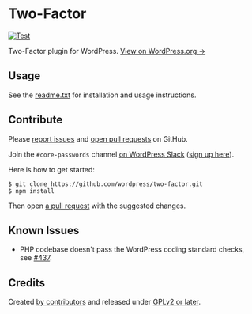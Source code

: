 # Two-Factor

[![Test](https://github.com/WordPress/two-factor/actions/workflows/test.yml/badge.svg)](https://github.com/WordPress/two-factor/actions/workflows/test.yml)

Two-Factor plugin for WordPress. [View on WordPress.org →](https://wordpress.org/plugins/two-factor/)

## Usage

See the [readme.txt](readme.txt) for installation and usage instructions.

## Contribute

Please [report issues](https://github.com/WordPress/two-factor/issues) and [open pull requests](https://github.com/WordPress/two-factor/pulls) on GitHub.

Join the `#core-passwords` channel [on WordPress Slack](http://wordpress.slack.com) ([sign up here](http://chat.wordpress.org)).

Here is how to get started:

    $ git clone https://github.com/wordpress/two-factor.git
    $ npm install

Then open [a pull request](https://help.github.com/articles/creating-a-pull-request-from-a-fork/) with the suggested changes.

## Known Issues

- PHP codebase doesn't pass the WordPress coding standard checks, see [#437](https://github.com/WordPress/two-factor/issues/437).

## Credits

Created [by contributors](https://github.com/WordPress/two-factor/graphs/contributors) and released under [GPLv2 or later](LICENSE.md).
